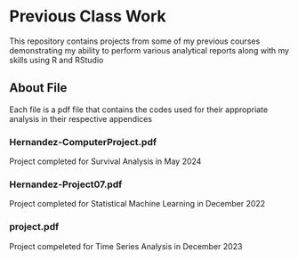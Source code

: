 # Previous Class Work
This repository contains projects from some of my previous courses demonstrating my ability to perform various analytical reports along with my skills using R and RStudio

## About File
Each file is a pdf file that contains the codes used for their appropriate analysis in their respective appendices

### Hernandez-ComputerProject.pdf
Project completed for Survival Analysis in May 2024

### Hernandez-Project07.pdf
Project completed for Statistical Machine Learning in December 2022

### project.pdf
Project compeleted for Time Series Analysis in December 2023
